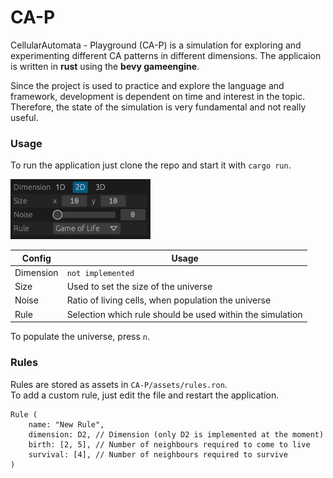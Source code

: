 # CA-P

CellularAutomata - Playground (CA-P) is a simulation for exploring and experimenting different CA patterns in different
dimensions. The applicaion is written in **rust** using the **bevy gameengine**.

Since the project is used to practice and explore the language and framework, development is dependent on time and
interest in the topic. Therefore, the state of the simulation is very fundamental and not really useful.

### Usage

To run the application just clone the repo and start it with `cargo run`.

![config_screenshot.png](doc%2Fconfig_screenshot.png)

| Config    | Usage                                                     |
|-----------|-----------------------------------------------------------|
| Dimension | `not implemented`                                         |
| Size      | Used to set the size of the universe                      |
| Noise     | Ratio of living cells, when population the universe       |
| Rule      | Selection which rule should be used within the simulation |

To populate the universe, press `n`.

### Rules

Rules are stored as assets in `CA-P/assets/rules.ron`. \
To add a custom rule, just edit the file and restart the application.
```
Rule (
    name: "New Rule",
    dimension: D2, // Dimension (only D2 is implemented at the moment)
    birth: [2, 5], // Number of neighbours required to come to live
    survival: [4], // Number of neighbours required to survive
)
```
